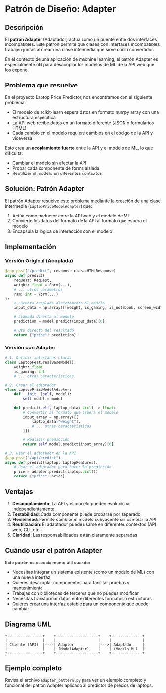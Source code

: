 # Patrón de Diseño: Adapter

## Descripción

El **patrón Adapter** (Adaptador) actúa como un puente entre dos interfaces incompatibles. Este patrón permite que clases con interfaces incompatibles trabajen juntas al crear una clase intermedia que sirve como convertidor.

En el contexto de una aplicación de machine learning, el patrón Adapter es especialmente útil para desacoplar los modelos de ML de la API web que los expone.

## Problema que resuelve

En el proyecto Laptop Price Predictor, nos encontramos con el siguiente problema:

- El modelo de scikit-learn espera datos en formato numpy array con una estructura específica
- La API web recibe datos en un formato diferente (JSON o formularios HTML)
- Cada cambio en el modelo requiere cambios en el código de la API y viceversa

Esto crea un **acoplamiento fuerte** entre la API y el modelo de ML, lo que dificulta:
- Cambiar el modelo sin afectar la API
- Probar cada componente de forma aislada
- Reutilizar el modelo en diferentes contextos

## Solución: Patrón Adapter

El patrón Adapter resuelve este problema mediante la creación de una clase intermedia (`LaptopPriceModelAdapter`) que:

1. Actúa como traductor entre la API web y el modelo de ML
2. Convierte los datos del formato de la API al formato que espera el modelo
3. Encapsula la lógica de interacción con el modelo

## Implementación

### Versión Original (Acoplada)

```python
@app.post("/predict", response_class=HTMLResponse)
async def predict(
    request: Request,
    weight: float = Form(...),
    # ... otros parámetros
    ram: int = Form(...)
):
    # Formato acoplado directamente al modelo
    input_data = np.array([[weight, is_gaming, is_notebook, screen_width, screen_height, ghz, ram]])

    # Llamada directa al modelo
    prediction = model.predict(input_data)[0]

    # Uso directo del resultado
    return {"price": prediction}
```

### Versión con Adapter

```python
# 1. Definir interfaces claras
class LaptopFeatures(BaseModel):
    weight: float
    is_gaming: int
    # ... otras características

# 2. Crear el adaptador
class LaptopPriceModelAdapter:
    def __init__(self, model):
        self.model = model

    def predict(self, laptop_data: dict) -> float:
        # Convertir al formato que espera el modelo
        input_array = np.array([[
            laptop_data["weight"],
            # ... otras características
        ]])

        # Realizar predicción
        return self.model.predict(input_array)[0]

# 3. Usar el adaptador en la API
@app.post("/api/predict")
async def predict(laptop: LaptopFeatures):
    # Usar el adaptador para hacer la predicción
    price = adapter.predict(laptop.dict())
    return {"price": price}
```

## Ventajas

1. **Desacoplamiento**: La API y el modelo pueden evolucionar independientemente
2. **Testabilidad**: Cada componente puede probarse por separado
3. **Flexibilidad**: Permite cambiar el modelo subyacente sin cambiar la API
4. **Reutilización**: El adaptador puede usarse en diferentes contextos (API web, CLI, etc.)
5. **Claridad**: Las responsabilidades están claramente separadas

## Cuándo usar el patrón Adapter

Este patrón es especialmente útil cuando:

- Necesitas integrar un sistema existente (como un modelo de ML) con una nueva interfaz
- Quieres desacoplar componentes para facilitar pruebas y mantenimiento
- Trabajas con bibliotecas de terceros que no puedes modificar
- Necesitas transformar datos entre diferentes formatos o estructuras
- Quieres crear una interfaz estable para un componente que puede cambiar

## Diagrama UML

```
+----------------+    +-------------------+    +--------------+
|                |    |                   |    |              |
| Cliente (API)  |----| Adapter           |--->| Adaptado     |
|                |    | (ModelAdapter)    |    | (Modelo ML)  |
+----------------+    +-------------------+    +--------------+
```

## Ejemplo completo

Revisa el archivo `adapter_pattern.py` para ver un ejemplo completo y funcional del patrón Adapter aplicado al predictor de precios de laptops.
